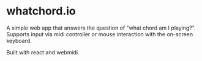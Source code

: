 # whatchord.io

A simple web app that answers the question of "what chord am I playing?".
Supports input via midi controller or mouse interaction with the on-screen keyboard.

Built with react and webmidi.

